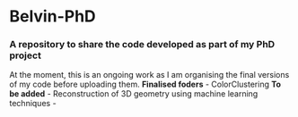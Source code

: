 # Belvin-PhD
### A repository to share the code developed as part of my PhD project
At the moment, this is an ongoing work as I am organising the final versions of my code before uploading them. 
**Finalised foders** - ColorClustering
**To be added**      - Reconstruction of 3D geometry using machine learning techniques
                 - 
